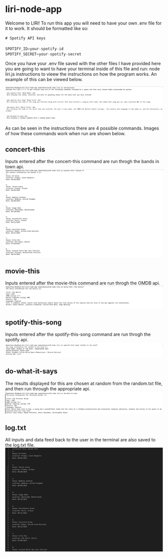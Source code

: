 # liri-node-app

Welcome to LIRI! To run this app you will need to have your own .env file for it to work. It should be formatted like so:

```javascript
# Spotify API keys

SPOTIFY_ID=your-spotify-id
SPOTIFY_SECRET=your-spotify-secret
```

Once you have your .env file saved with the other files I have provided here you are going to want to have your terminal inside of this file and run: node liri.js instructions to vieew the instructions on how the program works. An example of this can be viewed below. 

![instructions info](images/instructions.png)


As can be seen in the instructions there are 4 possible commands. Images of how these commands work when run are shown below. 

## concert-this
Inputs entered after the concert-this command are run throgh the bands in town api. 
![concert-this info](images/concert-this.png)

## movie-this
Inputs entered after the movie-this command are run throgh the OMDB api. 
![movie-this info](images/movie-this.png)

## spotify-this-song
Inputs entered after the spotify-this-song command are run throgh the spotify api. 
![spotify-this-song info](images/spotify-this-song.png)

## do-what-it-says
The results displayed for this are chosen at random from the random.txt file, and then run through the appropriate api.
![do-what-it-says info](images/do-what-it-says.png)

## log.txt
All inputs and data feed back to the user in the terminal are also saved to the log.txt file. 
![log info](images/log.png)
